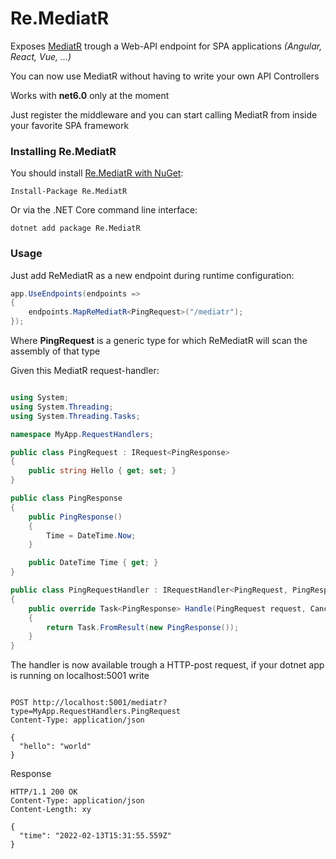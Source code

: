 Re.MediatR
==========

Exposes [MediatR](https://github.com/jbogard/MediatR) trough a Web-API endpoint for SPA applications *(Angular, React, Vue, ...)*

You can now use MediatR without having to write your own API Controllers

Works with **net6.0** only at the moment

Just register the middleware and you can start calling MediatR from inside your favorite SPA framework

### Installing Re.MediatR

You should install [Re.MediatR with NuGet](https://www.nuget.org/packages/Re.MediatR):

    Install-Package Re.MediatR

Or via the .NET Core command line interface:

    dotnet add package Re.MediatR

### Usage

Just add ReMediatR as a new endpoint during runtime configuration:

```C#
app.UseEndpoints(endpoints =>
{
    endpoints.MapReMediatR<PingRequest>("/mediatr");
});
```

Where **PingRequest** is a generic type for which ReMediatR will scan the assembly of that type

Given this MediatR request-handler:

```C#

using System;
using System.Threading;
using System.Threading.Tasks;

namespace MyApp.RequestHandlers;

public class PingRequest : IRequest<PingResponse>
{
    public string Hello { get; set; }
}

public class PingResponse
{
    public PingResponse()
    {
        Time = DateTime.Now;
    }

    public DateTime Time { get; }
}

public class PingRequestHandler : IRequestHandler<PingRequest, PingResponse>
{
    public override Task<PingResponse> Handle(PingRequest request, CancellationToken token)
    {
        return Task.FromResult(new PingResponse());
    }
}
```

The handler is now available trough a HTTP-post request, if your dotnet app is running on localhost:5001 write

```http

POST http://localhost:5001/mediatr?type=MyApp.RequestHandlers.PingRequest
Content-Type: application/json

{
  "hello": "world"
}
```

Response

```http
HTTP/1.1 200 OK
Content-Type: application/json
Content-Length: xy

{
  "time": "2022-02-13T15:31:55.559Z"
}
```
